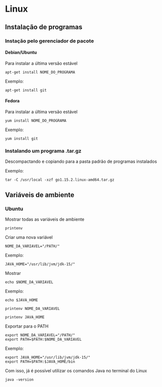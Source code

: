 # Linux

## Instalação de programas

### Instação pelo gerenciador de pacote 

#### Debian/Ubuntu 

Para instalar a última versão estável

```
apt-get install NOME_DO_PROGRAMA
```

Exemplo:
```
apt-get install git
```

#### Fedora

Para instalar a última versão estável

```
yum install NOME_DO_PROGRAMA
```

Exemplo:
```
yum install git
```


### Instalando um programa .tar.gz

Descompactando e copiando para a pasta padrão de programas instalados

Exemplo:
```
tar -C /usr/local -xzf go1.15.2.linux-amd64.tar.gz
```

## Variáveis de ambiente

### Ubuntu

Mostrar todas as variáveis de ambiente

```
printenv
```

Criar uma nova variável

```
NOME_DA_VARIAVEL="/PATH/"
```

Exemplo:
```
JAVA_HOME="/usr/lib/jvm/jdk-15/"
```

Mostrar

```
echo $NOME_DA_VARIAVEL
```

Exemplo:
```
echo $JAVA_HOME
```

```
printenv NOME_DA_VARIAVEL
```

```
printenv JAVA_HOME
```

Exportar para o PATH

```
export NOME_DA_VARIAVEL="/PATH/"
export PATH=$PATH:$NOME_DA_VARIAVEL
```

Exemplo:
```
export JAVA_HOME="/usr/lib/jvm/jdk-15/"
export PATH=$PATH:$JAVA_HOME/bin
```

Com isso, já é possível utilizar os comandos Java no terminal do Linux

```
java -version
```

